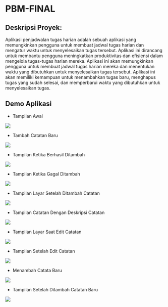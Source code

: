 # PBM-FINAL

## Deskripsi Proyek:

Aplikasi penjadwalan tugas harian adalah sebuah aplikasi yang memungkinkan pengguna untuk membuat jadwal tugas harian dan mengatur waktu untuk menyelesaikan tugas tersebut. Aplikasi ini dirancang untuk membantu pengguna meningkatkan produktivitas dan efisiensi dalam mengelola tugas-tugas harian mereka. Aplikasi ini akan memungkinkan pengguna untuk membuat jadwal tugas harian mereka dan menentukan waktu yang dibutuhkan untuk menyelesaikan tugas tersebut. Aplikasi ini akan memiliki kemampuan untuk menambahkan tugas baru, menghapus tugas yang sudah selesai, dan memperbarui waktu yang dibutuhkan untuk menyelesaikan tugas.

## Demo Aplikasi

* Tampilan Awal

![](TampilanAwal.jpg)

* Tambah Catatan Baru

![](TambahNoteBaru.jpg)

* Tampilan Ketika Berhasil Ditambah

![](BerhasilDitambah.jpg)

* Tampilan Ketika Gagal Ditambah

![](GagalDitambah.jpg)

* Tampilan Layar Setelah Ditambah Catatan

![](TampilanSetelahDitambah.jpg)

* Tampilan Catatan Dengan Deskripsi Catatan

![](TampilanDenganDeskripsi.jpg)

* Tampilan Layar Saat Edit Catatan

![](EditNote.jpg)

* Tampilan Setelah Edit Catatan

![](TampilanSetelahEdit.jpg)

* Menambah Catata Baru

![](TambahkanNoteBaru2.jpg)

* Tampilan Setelah Ditambah Catatan Baru

![](TampilanSetelahDitambah.jpg)
